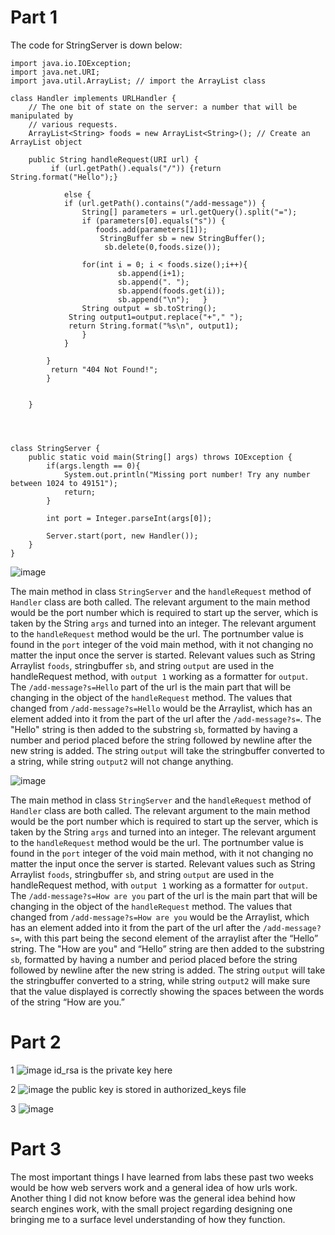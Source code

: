 # Part 1

The code for StringServer is down below:

```
import java.io.IOException;
import java.net.URI;
import java.util.ArrayList; // import the ArrayList class

class Handler implements URLHandler {
    // The one bit of state on the server: a number that will be manipulated by
    // various requests.
    ArrayList<String> foods = new ArrayList<String>(); // Create an ArrayList object
    
    public String handleRequest(URI url) {
         if (url.getPath().equals("/")) {return String.format("Hello");}

            else {
            if (url.getPath().contains("/add-message")) {
                String[] parameters = url.getQuery().split("=");
                if (parameters[0].equals("s")) {
                   foods.add(parameters[1]);                      
                    StringBuffer sb = new StringBuffer();
                     sb.delete(0,foods.size());

                for(int i = 0; i < foods.size();i++){
                        sb.append(i+1);
                        sb.append(". ");
                        sb.append(foods.get(i));
                        sb.append("\n");   }
                String output = sb.toString();
             String output1=output.replace("+"," ");
             return String.format("%s\n", output1);
                }
            }
           
        }
         return "404 Not Found!";
        }

        
    }


        

class StringServer {
    public static void main(String[] args) throws IOException {
        if(args.length == 0){
            System.out.println("Missing port number! Try any number between 1024 to 49151");
            return;
        }

        int port = Integer.parseInt(args[0]);

        Server.start(port, new Handler());
    }
}
```

![image](https://github.com/HaRa909/cse15l-lab-reports/assets/146860413/c388b6f9-85d2-4e6b-a62f-8e23f220718d)

The main method in class `StringServer` and the `handleRequest` method of `Handler` class are both called. The relevant argument to the main method would be the port number which is required to start up the server, which is taken by the String `args` and turned into an integer. The relevant argument to the `handleRequest` method would be the url. The portnumber value is found in the `port` integer of the void main method, with it not changing no matter the input once the server is started. Relevant values such as String Arraylist `foods`, stringbuffer `sb`, and string `output` are used in the handleRequest method, with `output 1` working as a formatter for `output`. The `/add-message?s=Hello` part of the url is the main part that will be changing in the object of the `handleRequest` method. The values that changed from `/add-message?s=Hello` would be the Arraylist, which has an element added into it from the part of the url after the `/add-message?s=`. The "Hello" string is then added to the substring `sb`, formatted by having a number and period placed before the string followed by newline after the new string is added. The string `output` will take the stringbuffer converted to a string, while string `output2` will not change anything. 


![image](https://github.com/HaRa909/cse15l-lab-reports/assets/146860413/06772093-abd1-40c6-9e0a-97e96a891ebe)


The main method in class `StringServer` and the `handleRequest` method of `Handler` class are both called. The relevant argument to the main method would be the port number which is required to start up the server, which is taken by the String `args` and turned into an integer. The relevant argument to the `handleRequest` method would be the url. The portnumber value is found in the `port` integer of the void main method, with it not changing no matter the input once the server is started. Relevant values such as String Arraylist `foods`, stringbuffer `sb`, and string `output` are used in the handleRequest method, with `output 1` working as a formatter for `output`. The `/add-message?s=How are you` part of the url is the main part that will be changing in the object of the `handleRequest` method. The values that changed from `/add-message?s=How are you` would be the Arraylist, which has an element added into it from the part of the url after the `/add-message?s=`, with this part being the second element of the arraylist after the “Hello” string. The "How are you" and “Hello” string are then added to the substring `sb`, formatted by having a number and period placed before the string followed by newline after the new string is added. The string `output` will take the stringbuffer converted to a string, while string `output2` will make sure that the value displayed is correctly showing the spaces between the words of the string “How are you.”

# Part 2

1 ![image](https://github.com/HaRa909/cse15l-lab-reports/assets/146860413/95f54a9c-2ef6-42a6-bb34-d95222025d78)
id_rsa is the private key here

2 ![image](https://github.com/HaRa909/cse15l-lab-reports/assets/146860413/457e9b3c-f66a-41fa-b81a-4d606e0e9ee0)
the public key is stored in authorized_keys file

3 ![image](https://github.com/HaRa909/cse15l-lab-reports/assets/146860413/f2b7a652-3442-44ef-9158-ad42ae9a5fa9)


# Part 3

The most important things I have learned from labs these past two weeks would be how web servers work and a general idea of how urls work. Another thing I did not know before was the general idea behind how search engines work, with the small project regarding designing one bringing me to a surface level understanding of how they function.



